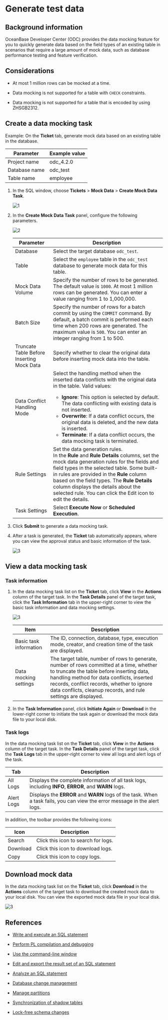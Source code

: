 # Generate test data

## Background information

OceanBase Developer Center (ODC) provides the data mocking feature for you to quickly generate data based on the field types of an existing table in scenarios that require a large amount of mock data, such as database performance testing and feature verification.

## Considerations

- At most 1 million rows can be mocked at a time.

- Data mocking is not supported for a table with `CHECK` constraints.

- Data mocking is not supported for a table that is encoded by using ZHSGB2312.

## Create a data mocking task

Example: On the **Ticket** tab, generate mock data based on an existing table in the database.

| Parameter | Example value |
| -------- | -------- |
| Project name | odc_4.2.0 |
| Database name | odc_test |
| Table name | employee |

1. In the SQL window, choose **Tickets** > **Mock Data** > **Create Mock Data Task**.

   ![1](https://obbusiness-private.oss-cn-shanghai.aliyuncs.com/doc/img/odc/422/500.sql-development/600.data-mocking/1EN.png)

2. In the **Create Mock Data Task** panel, configure the following parameters.

   ![2](https://obbusiness-private.oss-cn-shanghai.aliyuncs.com/doc/img/odc/422/500.sql-development/600.data-mocking/2EN.png)

   | Parameter | Description |
   | -------- | -------- |
   | Database | Select the target database `odc_test`.  |
   | Table | Select the `employee` table in the `odc_test` database to generate mock data for this table.  |
   | Mock Data Volume | Specify the number of rows to be generated. The default value is `1000`. At most 1 million rows can be generated. You can enter a value ranging from 1 to 1,000,000.  |
   | Batch Size | Specify the number of rows for a batch commit by using the `COMMIT` command. By default, a batch commit is performed each time when 200 rows are generated. The maximum value is `500`. You can enter an integer ranging from 1 to 500.  |
   | Truncate Table Before Inserting Mock Data | Specify whether to clear the original data before inserting mock data into the table.  |
   | Data Conflict Handling Mode | Select the handling method when the inserted data conflicts with the original data in the table. Valid values:<ul><li>**Ignore**: This option is selected by default. The data conflicting with existing data is not inserted. </li><li>**Overwrite**: If a data conflict occurs, the original data is deleted, and the new data is inserted. </li><li>**Terminate**: If a data conflict occurs, the data mocking task is terminated. </li></ul> |
   | Rule Settings | Set the data generation rules. <br>In the **Rule** and **Rule Details** columns, set the mock data generation rules for the fields and field types in the selected table. Some built-in rules are provided in the **Rule** column based on the field types.  The **Rule Details** column displays the details about the selected rule. You can click the Edit icon to edit the details.  |
   | Task Settings | Select **Execute Now** or **Scheduled Execution**.  |

3. Click **Submit** to generate a data mocking task.

4. After a task is generated, the **Ticket** tab automatically appears, where you can view the approval status and basic information of the task.

   ![3](https://obbusiness-private.oss-cn-shanghai.aliyuncs.com/doc/img/odc/422/500.sql-development/600.data-mocking/3EN.png)


## View a data mocking task

### Task information

1. In the data mocking task list on the **Ticket** tab, click **View** in the **Actions** column of the target task. In the **Task Details** panel of the target task, click the **Task Information** tab in the upper-right corner to view the basic task information and data mocking settings.

   ![3](https://obbusiness-private.oss-cn-shanghai.aliyuncs.com/doc/img/odc/422/500.sql-development/600.data-mocking/3EN.png)


   | Item | Description |
   |----------|------------------|
   | Basic task information | The ID, connection, database, type, execution mode, creator, and creation time of the task are displayed.  |
   | Data mocking settings | The target table, number of rows to generate, number of rows committed at a time, whether to truncate the table before inserting data, handling method for data conflicts, inserted records, conflict records, whether to ignore data conflicts, cleanup records, and rule settings are displayed.  |

2. In the **Task Information** panel, click **Initiate Again** or **Download** in the lower-right corner to initiate the task again or download the mock data file to your local disk.

### Task logs

In the data mocking task list on the **Ticket** tab, click **View** in the **Actions** column of the target task. In the **Task Details** panel of the target task, click the **Task Logs** tab in the upper-right corner to view all logs and alert logs of the task.


| Tab | Description |
|---------------|------------------|
| All Logs | Displays the complete information of all task logs, including **INFO**, **ERROR**, and **WARN** logs.  |
| Alert Logs | Displays the **ERROR** and **WARN** logs of the task.  When a task fails, you can view the error message in the alert logs.  |

In addition, the toolbar provides the following icons:

| Icon | Description |
|------|-----------------------------------------------------------|
| Search | Click this icon to search for logs.  |
| Download | Click this icon to download logs.  |
| Copy | Click this icon to copy logs.  |


## Download mock data

In the data mocking task list on the **Ticket** tab, click **Download** in the **Actions** column of the target task to download the created mock data to your local disk. You can view the exported mock data file in your local disk.

![3](https://obbusiness-private.oss-cn-shanghai.aliyuncs.com/doc/img/odc/422/500.sql-development/600.data-mocking/3EN.png)

## References

- [Write and execute an SQL statement](../500.sql-development/100.sql-editing-and-execution.md)

- [Perform PL compilation and debugging](../500.sql-development/200.pl-compile-and-debug.md)

- [Use the command-line window](../500.sql-development/300.command-line-window.md)

- [Edit and export the result set of an SQL statement](../500.sql-development/400.result-editing-and-exporting.md)

- [Analyze an SQL statement](../500.sql-development/500.perform-analysis.md)

- [Database change management](../700.database-change-management/600.database-change.md)

- [Manage partitions](../800.data-Lifecycle-management/300.partition-scheme.md)

- [Synchronization of shadow tables](../700.database-change-management/800.shadow-table-synchronization.md)

- [Lock-free schema changes](../700.database-change-management/700.table-structure-change.md)
